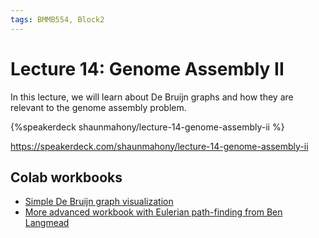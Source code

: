 ```yaml
---
tags: BMMB554, Block2
---
```


# Lecture 14: Genome Assembly II

In this lecture, we will learn about De Bruijn graphs and how they are relevant to the genome assembly problem.

{%speakerdeck shaunmahony/lecture-14-genome-assembly-ii %}

https://speakerdeck.com/shaunmahony/lecture-14-genome-assembly-ii


## Colab workbooks

- [Simple De Bruijn graph visualization](https://colab.research.google.com/github/shaunmahony/BMMB554-2022/blob/master/ipynb/DeBruijnGraph.ipynb)
- [More advanced workbook with Eulerian path-finding from Ben Langmead](https://colab.research.google.com/github/BenLangmead/comp-genomics-class/blob/master/notebooks/CG_deBruijn.ipynb)
